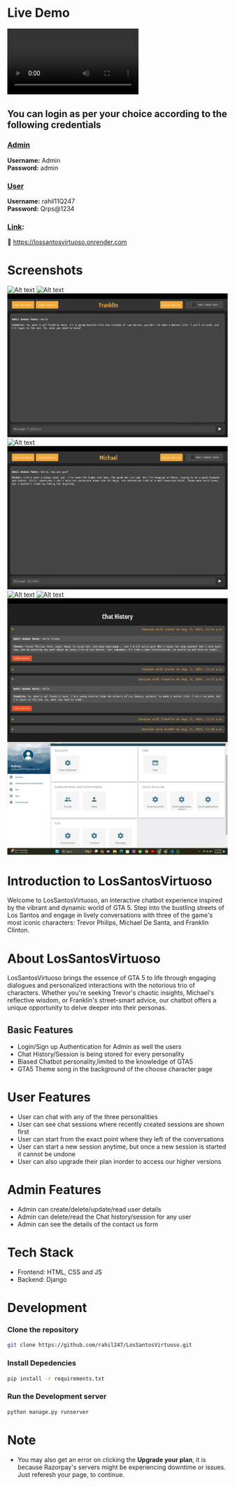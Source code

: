 # Live Demo

 ![watch the video](https://github.com/rahil247/LosSantosVirtuoso/blob/eada1d547d18fb163ef0ebc8c266def9da80e3a2/elevate/crm/website%20photo/LosSantosVirtuoso-2.mp4)

## You can login as per your choice according to the following credentials

### <u>Admin</u>

**Username:** Admin
<br/>
**Password:** admin

### <u>User</u>

**Username:** rahil11Q247
<br/>
**Password:** Qrps@1234


### <u>Link</u>:

🔗 https://lossantosvirtuoso.onrender.com


# Screenshots


![Alt text](https://github.com/rahil247/LosSantosVirtuoso/blob/main/elevate/crm/website%20photo/chat%20with%20GTA%20Characters.png)
![Alt text](https://github.com/rahil247/LosSantosVirtuoso/blob/main/elevate/crm/website%20photo/Flip%20chat%20with%20gta%20characters.png)
![Alt text](https://github.com/rahil247/LosSantosVirtuoso/blob/main/elevate/crm/website%20photo//Franklin.png)
![Alt text](https://github.com/rahil247/LosSantosVirtuoso/blob/main/elevate/crm/website%20photo//Login.png)
![Alt text](https://github.com/rahil247/LosSantosVirtuoso/blob/main/elevate/crm/website%20photo//Michael.png)
![Alt text](https://github.com/rahil247/LosSantosVirtuoso/blob/main/elevate/crm/website%20photo/payment%20dashboard.png)
![Alt text](https://github.com/rahil247/LosSantosVirtuoso/blob/main/elevate/crm/website%20photo/popup_register.png)
![Alt text](https://github.com/rahil247/LosSantosVirtuoso/blob/main/elevate/crm/website%20photo/Chat%20history.png)
![Alt text](https://github.com/rahil247/LosSantosVirtuoso/blob/main/elevate/crm/website%20photo/admin.jpg)



# Introduction to LosSantosVirtuoso

Welcome to LosSantosVirtuoso, an interactive chatbot experience inspired by the vibrant and dynamic world of GTA 5. Step into the bustling streets of Los Santos and engage in lively conversations with three of the game's most iconic characters: Trevor Philips, Michael De Santa, and Franklin Clinton.

# About LosSantosVirtuoso

LosSantosVirtuoso brings the essence of GTA 5 to life through engaging dialogues and personalized interactions with the notorious trio of characters. Whether you're seeking Trevor's chaotic insights, Michael's reflective wisdom, or Franklin's street-smart advice, our chatbot offers a unique opportunity to delve deeper into their personas.

## Basic Features

- Login/Sign up Authentication for Admin as well the users
- Chat History/Session is being stored for every personality
- Biased Chatbot personality,limited to the knowledge of GTA5
- GTA5 Theme song in the background of the choose character page

# User Features

- User can chat with any of the three personalities
- User can see chat sessions where recently created sessions are shown first
- User can start from the exact point where they left of the conversations 
- User can start a new session anytime, but once a new session is started it cannot be undone
- User can also upgrade their plan inorder to access our higher versions



# Admin Features

- Admin can create/delete/update/read user details
- Admin can delete/read the Chat history/session for any user
- Admin can see the details of the contact us form


# Tech Stack

- Frontend: HTML, CSS and JS
- Backend: Django

# Development

### Clone the repository

```bash
git clone https://github.com/rahil247/LosSantosVirtuoso.git
```

### Install Depedencies

```bash
pip install -r requirements.txt
```

### Run the Development server

```bash
python manage.py runserver
```

# Note
- You may also get an error on clicking the **Upgrade your plan**, it is because Razorpay's servers might be experiencing downtime or issues. Just referesh your page, to continue.

